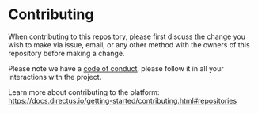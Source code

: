 # Contributing

When contributing to this repository, please first discuss the change you wish to make via issue,
email, or any other method with the owners of this repository before making a change.

Please note we have a [code of conduct](./code_of_conducts.md), please follow it in all your interactions with the project.

Learn more about contributing to the platform: https://docs.directus.io/getting-started/contributing.html#repositories

